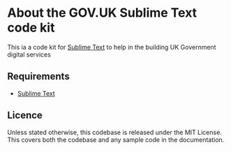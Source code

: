 # About the GOV.UK Sublime Text code kit
This ia a code kit for [Sublime Text](https://www.sublimetext.com/) to help in the building UK Government digital services

## Requirements
- [Sublime Text](https://www.sublimetext.com/)

## Licence
Unless stated otherwise, this codebase is released under the MIT License. This covers both the codebase and any sample code in the documentation.
